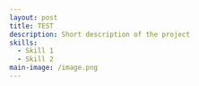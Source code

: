 ```yaml
---
layout: post
title: TEST
description: Short description of the project
skills:
  - Skill 1
  - Skill 2
main-image: /image.png
---
```

